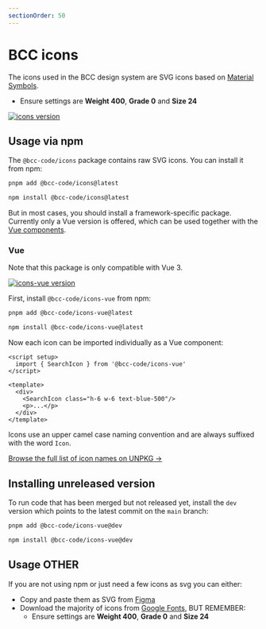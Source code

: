 ```yaml
---
sectionOrder: 50
---
```


# BCC icons
The icons used in the BCC design system are SVG icons based on [Material Symbols](https://fonts.google.com/icons).
- Ensure settings are **Weight 400**, **Grade 0** and **Size 24**

[![icons version](https://img.shields.io/npm/v/@bcc-code/icons/latest?label=%40bcc-code%2Ficons)](https://github.com/bcc-code/bcc-design/releases)

## Usage via npm
The `@bcc-code/icons` package contains raw SVG icons. You can install it from npm:
<CodeGroup>
  <CodeGroupItem title="PNPM" active>

```sh
pnpm add @bcc-code/icons@latest
```

  </CodeGroupItem>

  <CodeGroupItem title="NPM">

```sh
npm install @bcc-code/icons@latest
```

  </CodeGroupItem>
</CodeGroup>

But in most cases, you should install a framework-specific package. Currently only a Vue version is offered, which can be used together with the [Vue components](../components/vue-components.md).

### Vue
Note that this package is only compatible with Vue 3.

[![icons-vue version](https://img.shields.io/npm/v/@bcc-code/icons-vue/latest?label=%40bcc-code%2Ficons-vue)](https://github.com/bcc-code/bcc-design/releases)

First, install `@bcc-code/icons-vue` from npm:

<CodeGroup>
  <CodeGroupItem title="PNPM" active>

```sh
pnpm add @bcc-code/icons-vue@latest
```

  </CodeGroupItem>

  <CodeGroupItem title="NPM">

```sh
npm install @bcc-code/icons-vue@latest
```

  </CodeGroupItem>
</CodeGroup>

Now each icon can be imported individually as a Vue component:

```vue
<script setup>
  import { SearchIcon } from '@bcc-code/icons-vue'
</script>

<template>
  <div>
    <SearchIcon class="h-6 w-6 text-blue-500"/>
    <p>...</p>
  </div>
</template>
```

Icons use an upper camel case naming convention and are always suffixed with the word `Icon`.

[Browse the full list of icon names on UNPKG &rarr;](https://unpkg.com/browse/@bcc-code/icons-vue)

## Installing unreleased version
To run code that has been merged but not released yet, install the `dev` version which points to the latest commit on the `main` branch:

<CodeGroup>
  <CodeGroupItem title="PNPM" active>

```sh
pnpm add @bcc-code/icons-vue@dev
```

  </CodeGroupItem>

  <CodeGroupItem title="NPM">

```sh
npm install @bcc-code/icons-vue@dev
```

  </CodeGroupItem>
</CodeGroup>


## Usage OTHER

If you are not using npm or just need a few icons as svg you can either:

- Copy and paste them as SVG from [Figma](https://www.figma.com/file/jtWn3ebee6bJnWpfZrJzq1/BCC-Foundation---Master?type=design&node-id=772-438&mode=dev)
- Download the majority of icons from [Google Fonts](https://fonts.google.com/icons), BUT REMEMBER:
  - Ensure settings are **Weight 400**, **Grade 0** and **Size 24**